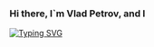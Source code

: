 ### Hi there, I`m Vlad Petrov, and I
[![Typing SVG](https://readme-typing-svg.herokuapp.com?color=%2336BCF7&lines=Front-End+Software+Enginner)](https://git.io/typing-svg)
